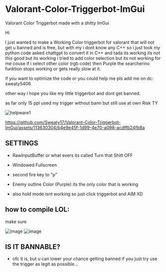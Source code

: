 # Valorant-Color-Triggerbot-ImGui
Valorant Color Triggerbot made with a shitty ImGui 

Hi

I just wanted to make a Working Color triggerbot for valorant that will not get u banned and is free, but with my i dont know any C++ so i just took my python code asked chattgpt to convert it in C++ and tada its working its not this good but its working
i tried to add color selection but its not working for me couse if i select other color (rgb code) then Purple the searcherino funktion stops working or gets really slow at it.

if you want to optimize the code or you could help me pls add me on dc: sweaty5406

other way i hope you like my little triggerbot and dont get banned.

as far only 15 ppl used my trigger without bann but still use at own Risk TY

![helpware1](https://github.com/Sweaty17/Valorant-Color-Triggerbot-ImGui/assets/113630304/6638f196-00a0-4472-8206-180ec219076d)



https://github.com/Sweaty17/Valorant-Color-Triggerbot-ImGui/assets/113630304/b4e9e45f-1d99-4e70-a098-acdffb24fb8a


## SETTINGS

- RawInputBuffer or what evers its called             Turn that Shitt OFF
- Windowed Fullscreen

- second fire key to "p"
- Enemy outline Color (Purple) its the only color that is working
- also hold mode isnt working so just click triggerbot and AIM XD



## how to compile LOL:

make sure


![image](https://github.com/Sweaty17/Valorant-Color-Triggerbot-ImGui/assets/113630304/fcf12ad8-c588-4510-a1b6-f63dfcebcb0a)
![image](https://github.com/Sweaty17/Valorant-Color-Triggerbot-ImGui/assets/113630304/60c63de9-b420-47a0-b1af-ee9d5282ba7e)



## IS IT BANNABLE?
- ofc it is, but u can lower your chance getting banned if you just try use the trigger as legit as possible...


